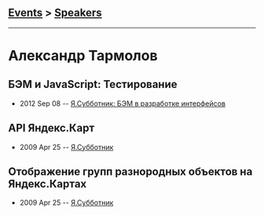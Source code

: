 ## [Events](../README.md) > [Speakers](../speakers.md)
---

# Александр Тармолов

## БЭМ и JavaScript: Тестирование
- 2012 Sep 08 -- [Я.Субботник: БЭМ в разработке интерфейсов](https://events.yandex.ru/lib/talks/326/)    
## API Яндекс.Карт
- 2009 Apr 25 -- [Я.Субботник](https://events.yandex.ru/lib/talks/733/)    
## Отображение групп разнородных объектов на Яндекс.Картах
- 2009 Apr 25 -- [Я.Субботник](https://events.yandex.ru/lib/talks/735/)    
